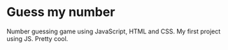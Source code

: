 # Guess my number

Number guessing game using JavaScript, HTML and CSS. My first project using JS. Pretty cool.
